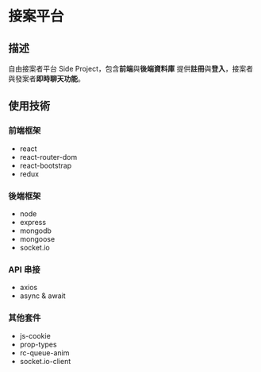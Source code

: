 # 接案平台

## 描述

自由接案者平台 Side Project，包含**前端**與**後端資料庫**
提供**註冊**與**登入**，接案者與發案者**即時聊天功能**。

## 使用技術

### 前端框架

- react
- react-router-dom
- react-bootstrap
- redux

### 後端框架

- node
- express
- mongodb
- mongoose
- socket.io

### API 串接

- axios
- async & await

### 其他套件

- js-cookie
- prop-types
- rc-queue-anim
- socket.io-client

